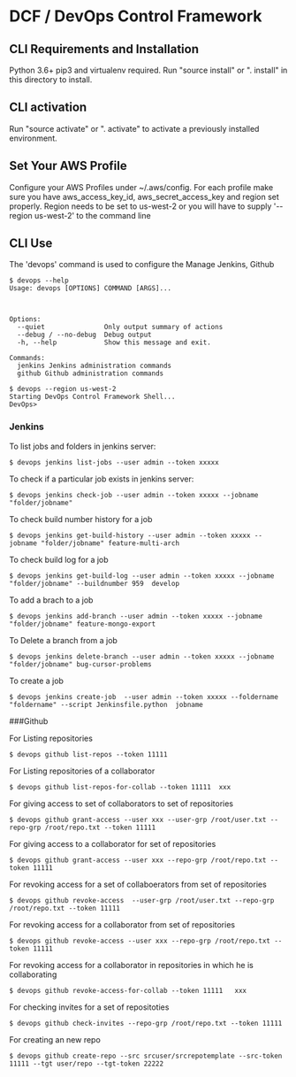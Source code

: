 # DCF / DevOps Control Framework

## CLI Requirements and Installation

Python 3.6+ pip3 and virtualenv required. Run "source install" or ". install" in this directory to install.


## CLI activation

Run "source activate" or ". activate" to activate a previously installed environment.

## Set Your AWS Profile

Configure your AWS Profiles under ~/.aws/config. For each profile make sure you have aws_access_key_id, aws_secret_access_key and region set properly.
Region needs to be set to us-west-2 or you will have to supply '--region us-west-2' to the command line

## CLI Use

The 'devops' command is used to configure the Manage Jenkins, Github

```
$ devops --help
Usage: devops [OPTIONS] COMMAND [ARGS]...



Options:
  --quiet               Only output summary of actions
  --debug / --no-debug  Debug output
  -h, --help            Show this message and exit.

Commands:
  jenkins Jenkins administration commands
  github Github administration commands

$ devops --region us-west-2
Starting DevOps Control Framework Shell...
DevOps>
```

### Jenkins

To list jobs and folders in jenkins server:

```
$ devops jenkins list-jobs --user admin --token xxxxx
```

To check if a particular job exists in jenkins server:

```
$ devops jenkins check-job --user admin --token xxxxx --jobname "folder/jobname"
```

To check build number history for a job

```
$ devops jenkins get-build-history --user admin --token xxxxx --jobname "folder/jobname" feature-multi-arch
```

To check build log for a job

```
$ devops jenkins get-build-log --user admin --token xxxxx --jobname "folder/jobname" --buildnumber 959  develop
```

To add a brach to a job

```
$ devops jenkins add-branch --user admin --token xxxxx --jobname "folder/jobname" feature-mongo-export
```

To Delete a branch from a job

```
$ devops jenkins delete-branch --user admin --token xxxxx --jobname "folder/jobname" bug-cursor-problems
```

To create a job

```
$ devops jenkins create-job  --user admin --token xxxxx --foldername "foldername" --script Jenkinsfile.python  jobname
```

###Github

For Listing repositories

```
$ devops github list-repos --token 11111
```

For Listing repositories of a collaborator

```
$ devops github list-repos-for-collab --token 11111  xxx
```

For giving access to set of collaborators to set of repositories

```
$ devops github grant-access --user xxx --user-grp /root/user.txt --repo-grp /root/repo.txt --token 11111
```

For giving access to a collaborator for set of repositories

```
$ devops github grant-access --user xxx --repo-grp /root/repo.txt --token 11111
```

For revoking access for a set of collaboerators from set of repositories

```
$ devops github revoke-access  --user-grp /root/user.txt --repo-grp /root/repo.txt --token 11111
```

For  revoking access for a collaborator from set of repositories

```
$ devops github revoke-access --user xxx --repo-grp /root/repo.txt --token 11111
```

For revoking access for a collaborator  in repositories in which he is collaborating

```
$ devops github revoke-access-for-collab --token 11111   xxx
```

For checking invites for a set of repositoties

```
$ devops github check-invites --repo-grp /root/repo.txt --token 11111
```

For creating an new repo

```
$ devops github create-repo --src srcuser/srcrepotemplate --src-token 11111 --tgt user/repo --tgt-token 22222
```
